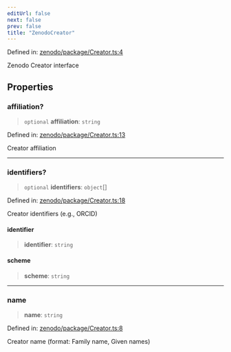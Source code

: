 ```yaml
---
editUrl: false
next: false
prev: false
title: "ZenodoCreator"
---
```


Defined in: [zenodo/package/Creator.ts:4](https://github.com/datisthq/dpkit/blob/7a3ebb9422265a09d2e84e0952d10e0101139f80/zenodo/package/Creator.ts#L4)

Zenodo Creator interface

## Properties

### affiliation?

> `optional` **affiliation**: `string`

Defined in: [zenodo/package/Creator.ts:13](https://github.com/datisthq/dpkit/blob/7a3ebb9422265a09d2e84e0952d10e0101139f80/zenodo/package/Creator.ts#L13)

Creator affiliation

***

### identifiers?

> `optional` **identifiers**: `object`[]

Defined in: [zenodo/package/Creator.ts:18](https://github.com/datisthq/dpkit/blob/7a3ebb9422265a09d2e84e0952d10e0101139f80/zenodo/package/Creator.ts#L18)

Creator identifiers (e.g., ORCID)

#### identifier

> **identifier**: `string`

#### scheme

> **scheme**: `string`

***

### name

> **name**: `string`

Defined in: [zenodo/package/Creator.ts:8](https://github.com/datisthq/dpkit/blob/7a3ebb9422265a09d2e84e0952d10e0101139f80/zenodo/package/Creator.ts#L8)

Creator name (format: Family name, Given names)
